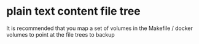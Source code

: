 # plain text content file tree

It is recommended that you map a set of volumes in the Makefile / docker volumes to point at the file trees to backup

